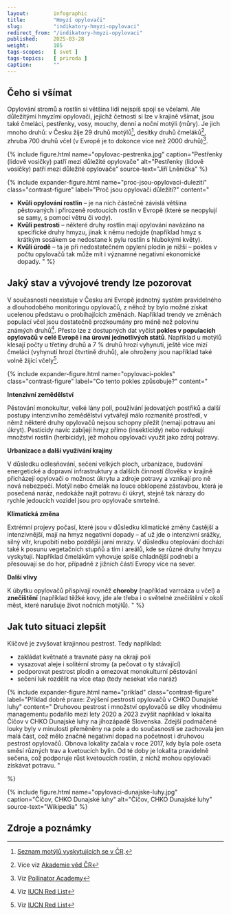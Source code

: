 ```yaml
---
layout:        infographic
title:         "Hmyzí opylovači"
slug:          "indikatory-hmyzi-opylovaci"
redirect_from: "/indikatory-hmyzi-opylovaci"
published:     2025-03-28
weight:        105
tags-scopes:   [ svet ]
tags-topics:   [ priroda ]
caption:       ""
---
```



## Čeho si všímat


Opylování stromů a rostlin si většina lidí nejspíš spojí se včelami. Ale důležitými hmyzími opylovači, jejichž četnosti si lze v krajině všímat, jsou také čmeláci, pestřenky, vosy, mouchy, denní a noční motýli (můry). Je jich mnoho druhů: v Česku žije 29 druhů motýlů[^motyli-zdroj], desítky druhů čmeláků[^cmelaci-zdroj], zhruba 700 druhů včel (v Evropě je to dokonce více než 2000 druhů)[^vcely-zdroj].

{% include figure.html
    name="opylovac-pestrenka.jpg"
    caption="Pestřenky (lidově vosičky) patří mezi důležité opylovače"
    alt="Pestřenky (lidově vosičky) patří mezi důležité opylovače"
    source-text="Jiří Lněnička"
%}


{% include expander-figure.html
   name="proc-jsou-opylovaci-duleziti"
   class="contrast-figure"
   label="Proč jsou opylovači důležití?"
   content="
- **Kvůli opylování rostlin** – je na nich částečně závislá většina pěstovaných i přirozeně rostoucích rostlin v Evropě (které se neopylují se samy, s pomocí větru či vody).
- **Kvůli pestrosti** – některé druhy rostlin mají opylování navázáno na specifické druhy hmyzu, jinak k němu nedojde (například hmyz s krátkým sosákem se nedostane k pylu rostlin s hlubokými květy).
- **Kvůli úrodě** – ta je při nedostatečném opylení plodin je nižší – pokles v počtu opylovačů tak může mít i významné negativní ekonomické dopady.
"
%}


## Jaký stav a vývojové trendy lze pozorovat


V současnosti neexistuje v Česku ani Evropě jednotný systém pravidelného a dlouhodobého monitoringu opylovačů, z něhož by bylo možné získat ucelenou představu o probíhajících změnách. Například trendy ve změnách populací včel jsou dostatečně prozkoumány pro méně než polovinu známých druhů[^vcely-neprozkoumane].
Přesto lze z dostupných dat vyčíst **pokles v populacích opylovačů v celé Evropě i na úrovni jednotlivých států**. Například u motýlů klesají počty u třetiny druhů a 7 % druhů hrozí vyhynutí, ještě více mizí čmeláci (vyhynutí hrozí čtvrtině druhů), ale ohroženy jsou například také volně žijící včely[^pokles-populaci].




{% include expander-figure.html
   name="opylovaci-pokles"
   class="contrast-figure"
   label="Co tento pokles způsobuje?"
   content="

**Intenzivní zemědělství**


Pěstování monokultur, velké lány polí, používání jedovatých postřiků a další postupy intenzivního zemědělství vytvářejí málo rozmanité prostředí, v němž některé druhy opylovačů nejsou schopny přežít (nemají potravu ani úkryt). Pesticidy navíc zabíjejí hmyz přímo (insekticidy) nebo redukují množství rostlin (herbicidy), jež mohou opylovači využít jako zdroj potravy.


**Urbanizace a další využívání krajiny**


V důsledku odlesňování, sečení velkých ploch, urbanizace, budování energetické a dopravní infrastruktury a dalších činností člověka v krajině přicházejí opylovači o možnost úkrytu a zdroje potravy a vznikají pro ně nová nebezpečí. Motýl nebo čmelák na louce obklopené zástavbou, která je posečená naráz, nedokáže najít potravu či úkryt, stejně tak nárazy do rychle jedoucích vozidel jsou pro opylovače smrtelné.  


**Klimatická změna**


Extrémní projevy počasí, které jsou v důsledku klimatické změny častější a intenzivnější, mají na hmyz negativní dopady – ať už jde o intenzivní srážky, silný vítr, krupobití nebo pozdější jarní mrazy. V důsledku oteplování dochází také k posunu vegetačních stupňů a tím i areálů, kde se různé druhy hmyzu vyskytují. Například čmelákům vyhovuje spíše chladnější podnebí a přesouvají se do hor, případně z jižních částí Evropy více na sever.


**Další vlivy**


K úbytku opylovačů přispívají rovněž **choroby** (například varroáza u včel) a **znečištění** (například těžké kovy, jde ale třeba i o světelné znečištění v okolí měst, které narušuje život nočních motýlů).
"
%}


## Jak tuto situaci zlepšit


Klíčové je zvyšovat krajinnou pestrost. Tedy například: 
- zakládat květnaté a travnaté pásy na okraji polí
- vysazovat aleje i solitérní stromy (a pečovat o ty stávající)
- podporovat pestrost plodin a omezovat monokulturní pěstování
- sečení luk rozdělit na více etap (tedy nesekat vše naráz)




{% include expander-figure.html
   name="priklad"
   class="contrast-figure"
   label="Příklad dobré praxe: Zvýšení pestrosti opylovačů v CHKO Dunajské luhy"
   content="
Druhovou pestrost i množství opylovačů se díky vhodnému managementu podařilo mezi lety 2020 a 2023 zvýšit například v lokalita Číčov v CHKO Dunajské luhy na jihozápadě Slovenska. Zdejší podmáčené louky byly v minulosti přeměněny na pole a do současnosti se zachovala jen malá část, což mělo značně negativní dopad na početnost i druhovou pestrost opylovačů. Obnova lokality začala v roce 2017, kdy byla pole oseta směsí různých trav a kvetoucích bylin. Od té doby je lokalita pravidelně sečena, což podporuje růst kvetoucích rostlin, z nichž mohou opylovači získávat potravu. 
"

%}

{% include figure.html
    name="opylovaci-dunajske-luhy.jpg"
    caption="Číčov, CHKO Dunajské luhy"
    alt="Číčov, CHKO Dunajské luhy"
    source-text="Wikipedia"
%}




## Zdroje a poznámky
[^motyli-zdroj]: [Seznam motýlů vyskytujících se v ČR](https://www.lepidoptera.cz/motyli/babocka-admiral-vanessa-atalanta-linnaeus-1758).
[^cmelaci-zdroj]: Více viz [Akademie věd ČR](https://web-api.academia.cz/uploads/Strategie_25_web_dc61f972ae.pdf)
[^vcely-zdroj]: Viz [Pollinator Academy](https://pollinatoracademy.eu/pollinators/bees/)
[^vcely-neprozkoumane]: Viz [IUCN Red List](https://portals.iucn.org/library/sites/library/files/documents/RL-4-019.pdf)
[^pokles-populaci]: Viz [IUCN Red List](https://portals.iucn.org/library/sites/library/files/documents/RL-4-019.pdf)
